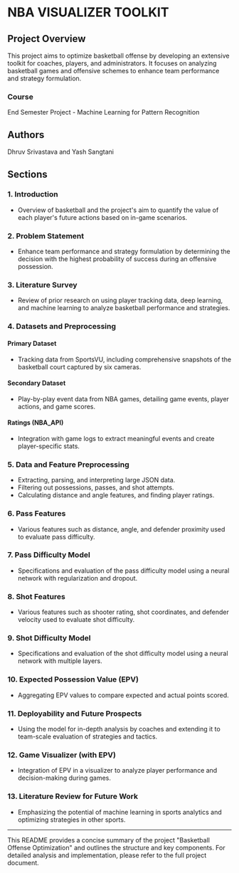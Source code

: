 # NBA VISUALIZER TOOLKIT

## Project Overview
This project aims to optimize basketball offense by developing an extensive toolkit for coaches, players, and administrators. It focuses on analyzing basketball games and offensive schemes to enhance team performance and strategy formulation.

### Course
End Semester Project - Machine Learning for Pattern Recognition

## Authors
Dhruv Srivastava and Yash Sangtani

## Sections

### 1. Introduction
- Overview of basketball and the project's aim to quantify the value of each player's future actions based on in-game scenarios.

### 2. Problem Statement
- Enhance team performance and strategy formulation by determining the decision with the highest probability of success during an offensive possession.

### 3. Literature Survey
- Review of prior research on using player tracking data, deep learning, and machine learning to analyze basketball performance and strategies.

### 4. Datasets and Preprocessing
#### Primary Dataset
- Tracking data from SportsVU, including comprehensive snapshots of the basketball court captured by six cameras.

#### Secondary Dataset
- Play-by-play event data from NBA games, detailing game events, player actions, and game scores.

#### Ratings (NBA_API)
- Integration with game logs to extract meaningful events and create player-specific stats.

### 5. Data and Feature Preprocessing
- Extracting, parsing, and interpreting large JSON data.
- Filtering out possessions, passes, and shot attempts.
- Calculating distance and angle features, and finding player ratings.

### 6. Pass Features
- Various features such as distance, angle, and defender proximity used to evaluate pass difficulty.

### 7. Pass Difficulty Model
- Specifications and evaluation of the pass difficulty model using a neural network with regularization and dropout.

### 8. Shot Features
- Various features such as shooter rating, shot coordinates, and defender velocity used to evaluate shot difficulty.

### 9. Shot Difficulty Model
- Specifications and evaluation of the shot difficulty model using a neural network with multiple layers.

### 10. Expected Possession Value (EPV)
- Aggregating EPV values to compare expected and actual points scored.

### 11. Deployability and Future Prospects
- Using the model for in-depth analysis by coaches and extending it to team-scale evaluation of strategies and tactics.

### 12. Game Visualizer (with EPV)
- Integration of EPV in a visualizer to analyze player performance and decision-making during games.

### 13. Literature Review for Future Work
- Emphasizing the potential of machine learning in sports analytics and optimizing strategies in other sports.

---

This README provides a concise summary of the project "Basketball Offense Optimization" and outlines the structure and key components. For detailed analysis and implementation, please refer to the full project document.
